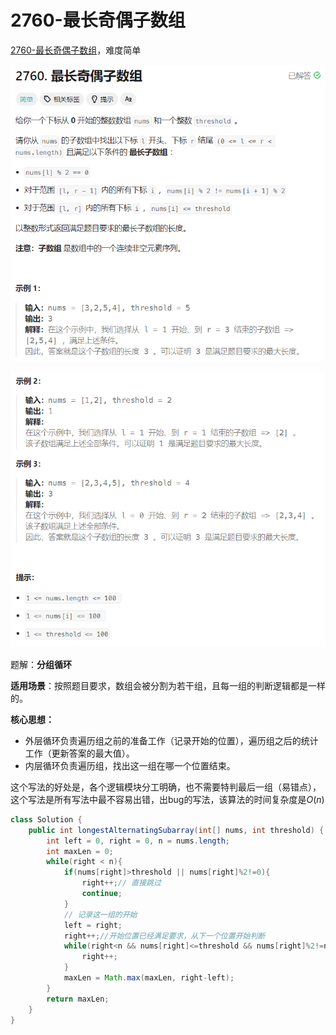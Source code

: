 # 2760-最长奇偶子数组

[2760-最长奇偶子数组](https://leetcode.cn/problems/longest-even-odd-subarray-with-threshold/description/?envType=daily-question&envId=2023-11-16)，难度简单

![image-20231116190239969](https://raw.githubusercontent.com/lqyspace/mypic/master/PicBed/202311161902032.png)

![image-20231116190254907](https://raw.githubusercontent.com/lqyspace/mypic/master/PicBed/202311161903956.png)

题解：**分组循环**

**适用场景**：按照题目要求，数组会被分割为若干组，且每一组的判断逻辑都是一样的。

**核心思想：**

- 外层循环负责遍历组之前的准备工作（记录开始的位置），遍历组之后的统计工作（更新答案的最大值）。
- 内层循环负责遍历组，找出这一组在哪一个位置结束。

这个写法的好处是，各个逻辑模块分工明确，也不需要特判最后一组（易错点），这个写法是所有写法中最不容易出错，出bug的写法，该算法的时间复杂度是$O(n)$

```java
class Solution {
    public int longestAlternatingSubarray(int[] nums, int threshold) {
        int left = 0, right = 0, n = nums.length;
        int maxLen = 0;
        while(right < n){
            if(nums[right]>threshold || nums[right]%2!=0){
                right++;// 直接跳过
                continue;
            }
            // 记录这一组的开始
            left = right;
            right++;//开始位置已经满足要求，从下一个位置开始判断
            while(right<n && nums[right]<=threshold && nums[right]%2!=nums[right-1]%2){
                right++;
            }
            maxLen = Math.max(maxLen, right-left);
        }
        return maxLen;
    }
}
```

